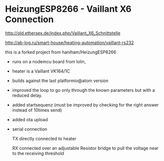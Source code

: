 # HeizungESP8266     -       Vaillant X6 Connection

http://old.ethersex.de/index.php/Vaillant_X6_Schnittstelle

http://ab-log.ru/smart-house/heating-automation/vaillant-rs232

this is a forked project from haniham/HeizungESP8266

- runs on a nodemcu board from lolin,

- heater is a Vaillant VK164/1C

- builds against the last platformio@atom version

- improved the loop to go only through the known parameters but with a reduced delay.

- added startsequenz (must be improved by checking for the right answer instead of 10times send)

- added ota upload

- serial connection

  TX directly connected to heater
  
  RX connected over an adjustable Resistor bridge to pull the voltage near to the receiving threshold
